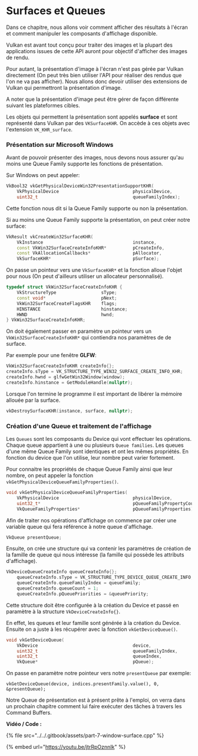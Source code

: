 # Surfaces et Queues

Dans ce chapitre, nous allons voir comment afficher des résultats à l'écran et comment manipuler les composants d'affichage disponible.

Vulkan est avant tout conçu pour traiter des images et la plupart des applications issues de cette API auront pour objectif d'afficher des images de rendu.

Pour autant, la présentation d'image à l'écran n'est pas gérée par Vulkan directement \(On peut très bien utiliser l'API pour réaliser des rendus que l'on ne va pas afficher\). Nous allons donc devoir utiliser des extensions de Vulkan qui permettront la présentation d'image.

A noter que la présentation d'image peut être gérer de façon différente suivant les plateformes cibles.

Les objets qui permettent la présentation sont appelés **surface** et sont représenté dans Vulkan par des `VKSurfaceKHR`. On accède à ces objets avec l'extension `VK_KHR_surface`.

### Présentation sur Microsoft Windows

Avant de pouvoir présenter des images, nous devons nous assurer qu'au moins une Queue Family supporte les fonctions de présentation.

Sur Windows on peut appeler:

```cpp
VkBool32 vkGetPhysicalDeviceWin32PresentationSupportKHR(
    VkPhysicalDevice                            physicalDevice,
    uint32_t                                    queueFamilyIndex);
```

Cette fonction nous dit si la Queue Family supporte ou non la présentation.

Si au moins une Queue Family supporte la présentation, on peut créer notre surface:

```cpp
VkResult vkCreateWin32SurfaceKHR(
    VkInstance                                  instance,
    const VkWin32SurfaceCreateInfoKHR*          pCreateInfo,
    const VkAllocationCallbacks*                pAllocator,
    VkSurfaceKHR*                               pSurface);
```

On passe un pointeur vers une `VkSurfaceKHR*` et la fonction alloue l'objet pour nous \(On peut d'ailleurs utiliser un allocateur personnalisé\).

```cpp
typedef struct VkWin32SurfaceCreateInfoKHR {
    VkStructureType                 sType;
    const void*                     pNext;
    VkWin32SurfaceCreateFlagsKHR    flags;
    HINSTANCE                       hinstance;
    HWND                            hwnd;
} VkWin32SurfaceCreateInfoKHR;
```

On doit également passer en paramètre un pointeur vers un `VkWin32SurfaceCreateInfoKHR*` qui contiendra nos paramètres de de surface.

Par exemple pour une fenêtre **GLFW**:

```cpp
VkWin32SurfaceCreateInfoKHR createInfo{};
createInfo.sType = VK_STRUCTURE_TYPE_WIN32_SURFACE_CREATE_INFO_KHR;
createInfo.hwnd = glfwGetWin32Window(window);
createInfo.hinstance = GetModuleHandle(nullptr);
```

Lorsque l'on termine le programme il est important de libérer la mémoire allouée par la surface.

```cpp
vkDestroySurfaceKHR(instance, surface, nullptr);
```

### Création d'une Queue et traitement de l'affichage

Les `Queues` sont les composants du Device qui vont effectuer les opérations. Chaque queue appartient à  une ou plusieurs `Queue families`. Les queues d'une même Queue Family sont identiques et ont les mêmes propriétés. En fonction du device que l'on utilise, leur nombre peut varier fortement.

Pour connaitre les propriétés de chaque Queue Family ainsi que leur nombre, on peut appeler la fonction `vkGetPhysicalDeviceQueueFamilyProperties()`.

```cpp
void vkGetPhysicalDeviceQueueFamilyProperties(
    VkPhysicalDevice                            physicalDevice,
    uint32_t*                                   pQueueFamilyPropertyCount,
    VkQueueFamilyProperties*                    pQueueFamilyProperties);
```

Afin de traiter nos opérations d'affichage on commence par créer une variable queue qui fera référence à notre queue d'affichage.

```cpp
VkQueue presentQueue;
```

Ensuite, on crée une structure qui va contenir les paramètres de création de la famille de queue qui nous intéresse \(la famille qui possède les attributs d'affichage\).

```cpp
VkDeviceQueueCreateInfo queueCreateInfo{};
    queueCreateInfo.sType = VK_STRUCTURE_TYPE_DEVICE_QUEUE_CREATE_INFO;
    queueCreateInfo.queueFamilyIndex = queueFamily;
    queueCreateInfo.queueCount = 1;
    queueCreateInfo.pQueuePriorities = &queuePriority;
```

Cette structure doit être configurée à la création du Device et passé en paramètre à la structure `VkDeviceCreateInfo{}`.

En effet, les queues et leur famille sont générée à la création du Device. Ensuite on a juste à les récupérer avec la fonction `vkGetDeviceQueue()`.

```cpp
void vkGetDeviceQueue(
    VkDevice                                    device,
    uint32_t                                    queueFamilyIndex,
    uint32_t                                    queueIndex,
    VkQueue*                                    pQueue);
```

On passe en paramètre notre pointeur vers notre `presentQueue` par exemple:

`vkGetDeviceQueue(device, indices.presentFamily.value(), 0, &presentQueue);`

Notre Queue de présentation est à présent prête à l'emploi, on verra dans un prochain chapitre comment lui faire exécuter des tâches à travers les Command Buffers.

**Vidéo / Code :**

{% file src="../../.gitbook/assets/part-7-window-surface.cpp" %}

{% embed url="https://youtu.be/jtrRpOznnIk" %}

